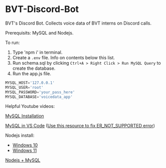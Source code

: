 # BVT-Discord-Bot
BVT's Discord Bot. Collects voice data of BVT interns on Discord calls.


Prerequisits: MySQL and Nodejs.

To run:
1. Type 'npm i' in terminal.
2. Create a `.env` file. Info on contents below this list.
3. Run schema.sql by clicking `Ctrl+A > Right Click > Run MySQL Query` to create the database.
4. Run the app.js file.

```javascript
MYSQL_HOST='127.0.0.1'
MYSQL_USER='root'
MYSQL_PASSWORD='your_pass_here'
MYSQL_DATABASE='voicedata_app'
```

Helpful Youtube videos:

[MySQL Installation](https://www.youtube.com/watch?v=wgRwITQHszU)

[MySQL in VS Code](https://youtu.be/4KXLY5Sf2fU?si=HIIWXU9mSu5S9rWt)
    ([Use this resource to fix ER_NOT_SUPPORTED error](https://stackoverflow.com/questions/62260725/er-not-supported-auth-mode-client-does-not-support-authentication-protocol-requ?newreg=4193581bc350422b8134d71293f9d924))

Nodejs install:
 - [Windows 10](https://www.youtube.com/watch?v=__7eOCxJyow)
 - [Windows 11](https://youtu.be/06X51c6WHsQ?si=vLYfu6DtUl5J7xb0)

[Nodejs + MySQL](https://www.youtube.com/watch?v=Hej48pi_lOc&t=34s)